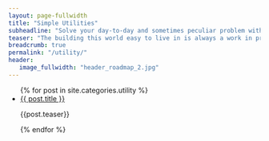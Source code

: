 ```yaml
---
layout: page-fullwidth
title: "Simple Utilities"
subheadline: "Solve your day-to-day and sometimes peculiar problem with them"
teaser: "The building this world easy to live in is always a work in progress..."
breadcrumb: true
permalink: "/utility/"
header:
   image_fullwidth: "header_roadmap_2.jpg"
---
```


<ul>
    {% for post in site.categories.utility %}
    <li><a href="{{ site.url }}{{ site.baseurl }}{{ post.url }}">{{ post.title }}</a></li>
    <p> {{post.teaser}}</p>
    {% endfor %}
</ul>
